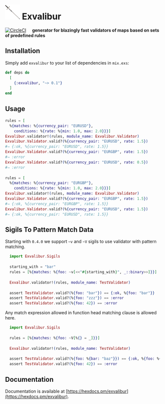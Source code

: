 # ![Logo](/stuff/logo-48x48.png?raw=true) Exvalibur

[![CircleCI](https://circleci.com/gh/am-kantox/exvalibur.svg?style=svg)](https://circleci.com/gh/am-kantox/exvalibur)     **generator for blazingly fast validators of maps based on sets of predefined rules**

## Installation

Simply add `exvalibur` to your list of dependencies in `mix.exs`:

```elixir
def deps do
  [
    {:exvalibur, "~> 0.1"}
  ]
end
```

## Usage

```elixir
rules = [
  %{matches: %{currency_pair: "EURUSD"},
    conditions: %{rate: %{min: 1.0, max: 2.0}}}]
Exvalibur.validator!(rules, module_name: Exvalibur.Validator)
Exvalibur.Validator.valid?(%{currency_pair: "EURUSD", rate: 1.5})
#⇒ {:ok, %{currency_pair: "EURUSD", rate: 1.5}}
Exvalibur.Validator.valid?(%{currency_pair: "EURGBP", rate: 1.5})
#⇒ :error
Exvalibur.Validator.valid?(%{currency_pair: "EURUSD", rate: 0.5})
#⇒ :error

rules = [
  %{matches: %{currency_pair: "EURGBP"},
    conditions: %{rate: %{min: 1.0, max: 2.0}}}]
Exvalibur.validator!(rules, module_name: Exvalibur.Validator)
Exvalibur.Validator.valid?(%{currency_pair: "EURGBP", rate: 1.5})
#⇒ {:ok, %{currency_pair: "EURGBP", rate: 1.5}}
Exvalibur.Validator.valid?(%{currency_pair: "EURUSD", rate: 1.5})
#⇒ {:ok, %{currency_pair: "EURUSD", rate: 1.5}}
```

## Sigils To Pattern Match Data

Starting with `0.4.0` we support `~v` and `~V` sigils to use validator with
pattern matching.

```elixir
  import Exvalibur.Sigils

  starting_with = "bar"
  rules = [%{matches: %{foo: ~v[<<"#{starting_with}", _::binary>>]}}]

  Exvalibur.validator!(rules, module_name: TestValidator)

  assert TestValidator.valid?(%{foo: "bar"}) == {:ok, %{foo: "bar"}}
  assert TestValidator.valid?(%{foo: "zzz"}) == :error
  assert TestValidator.valid?(%{foo: 42}) == :error
```

Any match expression allowed in function head matching clause is allowed here.

```elixir
  import Exvalibur.Sigils

  rules = [%{matches: %{foo: ~V[%{} = _]}}]

  Exvalibur.validator!(rules, module_name: TestValidator)

  assert TestValidator.valid?(%{foo: %{bar: "baz"}}) == {:ok, %{foo: %{bar: "baz"}}}
  assert TestValidator.valid?(%{foo: 42}) == :error
```

## Documentation

Documentation is available at [https://hexdocs.pm/exvalibur](https://hexdocs.pm/exvalibur).


